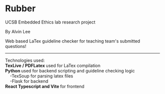 <h1>Rubber</h1>
<p>UCSB Embedded Ethics lab research project</p>
<p>By Alvin Lee </p>
<p>Web based LaTex guideline checker for teaching team's submitted questions!</p>
<hr>
Technologies used: <br>
<strong>TexLive / PDFLatex </strong> used for LaTex compilation <br>
<strong>Python </strong> used for backend scripting and guideline checking logic <br>
&nbsp;&nbsp;&nbsp;&nbsp;-TexSoup for parsing latex files <br>
&nbsp;&nbsp;&nbsp;&nbsp;-Flask for backend <br>
<strong>React Typescript and Vite </strong> for frontend <br>

